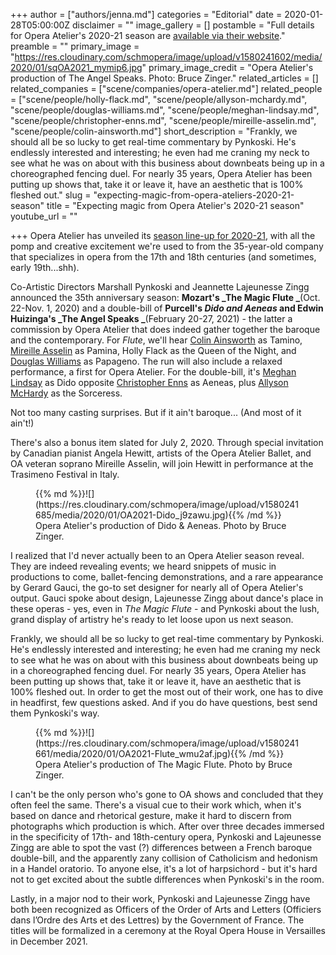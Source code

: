 +++
author = ["authors/jenna.md"]
categories = "Editorial"
date = 2020-01-28T05:00:00Z
disclaimer = ""
image_gallery = []
postamble = "Full details for Opera Atelier's 2020-21 season are [available via their website](https://www.operaatelier.com/season-and-tickets/2020-2021)."
preamble = ""
primary_image = "https://res.cloudinary.com/schmopera/image/upload/v1580241602/media/2020/01/sqOA2021_mymip6.jpg"
primary_image_credit = "Opera Atelier's production of The Angel Speaks. Photo: Bruce Zinger."
related_articles = []
related_companies = ["scene/companies/opera-atelier.md"]
related_people = ["scene/people/holly-flack.md", "scene/people/allyson-mchardy.md", "scene/people/douglas-williams.md", "scene/people/meghan-lindsay.md", "scene/people/christopher-enns.md", "scene/people/mireille-asselin.md", "scene/people/colin-ainsworth.md"]
short_description = "Frankly, we should all be so lucky to get real-time commentary by Pynkoski. He's endlessly interested and interesting; he even had me craning my neck to see what he was on about with this business about downbeats being up in a choreographed fencing duel. For nearly 35 years, Opera Atelier has been putting up shows that, take it or leave it, have an aesthetic that is 100% fleshed out."
slug = "expecting-magic-from-opera-ateliers-2020-21-season"
title = "Expecting magic from Opera Atelier's 2020-21 season"
youtube_url = ""

+++
Opera Atelier has unveiled its [season line-up for 2020-21](https://www.operaatelier.com/season-and-tickets/2020-2021), with all the pomp and creative excitement we're used to from the 35-year-old company that specializes in opera from the 17th and 18th centuries (and sometimes, early 19th...shh).

Co-Artistic Directors Marshall Pynkoski and Jeannette Lajeunesse Zingg announced the 35th anniversary season: **Mozart's _The Magic Flute _**(Oct. 22-Nov. 1, 2020) and a double-bill of **Purcell's _Dido and Aeneas_ and Edwin Huizinga's _The Angel Speaks _**(February 20-27, 2021) - the latter a commission by Opera Atelier that does indeed gather together the baroque and the contemporary. For _Flute_, we'll hear [Colin Ainsworth](/scene/people/colin-ainsworth/) as Tamino, [Mireille Asselin](/scene/people/mireille-asselin/) as Pamina, Holly Flack as the Queen of the Night, and [Douglas Williams](/talking-with-singers-douglas-williams/) as Papageno. The run will also include a relaxed performance, a first for Opera Atelier. For the double-bill, it's [Meghan Lindsay](/scene/people/meghan-lindsay/) as Dido opposite [Christopher Enns](https://www.ragstoreasonable.com/) as Aeneas, plus [Allyson McHardy](/scene/people/allyson-mchardy/) as the Sorceress.

Not too many casting surprises. But if it ain't baroque... (And most of it ain't!)

There's also a bonus item slated for July 2, 2020. Through special invitation by Canadian pianist Angela Hewitt, artists of the Opera Atelier Ballet, and OA veteran soprano Mireille Asselin, will join Hewitt in performance at the Trasimeno Festival in Italy.

<figure data-type="image">{{% md %}}![](https://res.cloudinary.com/schmopera/image/upload/v1580241685/media/2020/01/OA2021-Dido_j9zawu.jpg){{% /md %}}

<figcaption>Opera Atelier's production of Dido & Aeneas. Photo by Bruce Zinger.</figcaption>

</figure>

I realized that I'd never actually been to an Opera Atelier season reveal. They are indeed revealing events; we heard snippets of music in productions to come, ballet-fencing demonstrations, and a rare appearance by Gerard Gauci, the go-to set designer for nearly all of Opera Atelier's output. Gauci spoke about design, Lajeunesse Zingg about dance's place in these operas - yes, even in _The Magic Flute_ - and Pynkoski about the lush, grand display of artistry he's ready to let loose upon us next season.

Frankly, we should all be so lucky to get real-time commentary by Pynkoski. He's endlessly interested and interesting; he even had me craning my neck to see what he was on about with this business about downbeats being up in a choreographed fencing duel. For nearly 35 years, Opera Atelier has been putting up shows that, take it or leave it, have an aesthetic that is 100% fleshed out. In order to get the most out of their work, one has to dive in headfirst, few questions asked. And if you do have questions, best send them Pynkoski's way.

<figure data-type="image">{{% md %}}![](https://res.cloudinary.com/schmopera/image/upload/v1580241661/media/2020/01/OA2021-Flute_wmu2af.jpg){{% /md %}}

<figcaption>Opera Atelier's production of The Magic Flute. Photo by Bruce Zinger.</figcaption>

</figure>

I can't be the only person who's gone to OA shows and concluded that they often feel the same. There's a visual cue to their work which, when it's based on dance and rhetorical gesture, make it hard to discern from photographs which production is which. After over three decades immersed in the specificity of 17th- and 18th-century opera, Pynkoski and Lajeunesse Zingg are able to spot the vast (?) differences between a French baroque double-bill, and the apparently zany collision of Catholicism and hedonism in a Handel oratorio. To anyone else, it's a lot of harpsichord - but it's hard not to get excited about the subtle differences when Pynkoski's in the room.

Lastly, in a major nod to their work, Pynkoski and Lajeunesse Zingg have both been recognized as Officers of the Order of Arts and Letters (Officiers dans l’Ordre des Arts et des Lettres) by the Government of France. The titles will be formalized in a ceremony at the Royal Opera House in Versailles in December 2021.